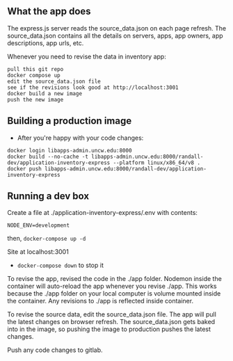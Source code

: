 ## What the app does

The express.js server reads the source_data.json on each page refresh.  The source_data.json contains all the details on servers, apps, app owners, app descriptions, app urls, etc.

Whenever you need to revise the data in inventory app:

    pull this git repo
    docker compose up
    edit the source_data.json file
    see if the revisions look good at http://localhost:3001
    docker build a new image
    push the new image

## Building a production image

  - After you're happy with your code changes:
  ```
  docker login libapps-admin.uncw.edu:8000
  docker build --no-cache -t libapps-admin.uncw.edu:8000/randall-dev/application-inventory-express --platform linux/x86_64/v8 .
  docker push libapps-admin.uncw.edu:8000/randall-dev/application-inventory-express
  ```

## Running a dev box


Create a file at ./application-inventory-express/.env with contents: 
```
NODE_ENV=development
```

then, `docker-compose up -d`

  Site at localhost:3001

  - `docker-compose down` to stop it


To revise the app, revised the code in the ./app folder.  Nodemon inside the container will auto-reload the app whenever you revise ./app.  This works because the ./app folder on your local computer is volume mounted inside the container.  Any revisions to ./app is reflected inside container.

To revise the source data, edit the source_data.json file.  The app will pull the latest changes on browser refresh.  The source_data.json gets baked into in the image, so pushing the image to production pushes the latest changes.

Push any code changes to gitlab.
